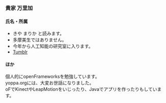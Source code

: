 ### 貴家 万里加

#### 氏名・所属
- きや まりか と読みます。   
- 多摩美生ではありません。   
- 今年から人工知能の研究室に入ります。   
- [Tumblr](http://ma286.tumblr.com/)

#### ほか
個人的にopenFrameworksを勉強しています。   
yoppa.orgには、大変お世話になりました。   
oFでKinectやLeapMotionをいじったり、Javaでアプリを作ったりもしています。   
